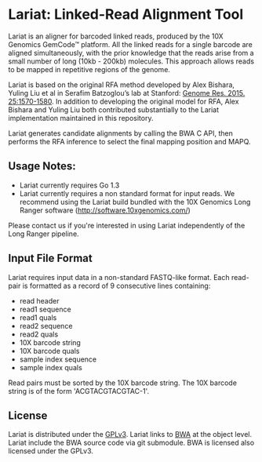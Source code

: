 # Lariat: Linked-Read Alignment Tool

Lariat is an aligner for barcoded linked reads, produced by the 10X Genomics GemCode™ platform. All the linked reads for a single barcode are aligned simultaneously, with the prior knowledge that the reads arise from a small number of long (10kb - 200kb) molecules. This approach allows reads to be mapped in repetitive regions of the genome.

Lariat is based on the original RFA method developed by Alex Bishara, Yuling Liu et al in Serafim Batzoglou’s lab at Stanford: [Genome Res. 2015. 25:1570-1580](http://genome.cshlp.org/content/25/10/1570).  In addition to developing the original model for RFA, Alex Bishara and Yuling Liu both contributed substantially to the Lariat implementation maintained in this repository.

Lariat generates candidate alignments by calling the BWA C API, then performs the RFA inference to select the final mapping position and MAPQ.

## Usage Notes: 
* Lariat currently requires Go 1.3
* Lariat currently requires a non standard format for input reads. We recommend using the Lariat build bundled with the 10X Genomics Long Ranger software (http://software.10xgenomics.com/)

Please contact us if you're interested in using Lariat independently of the Long Ranger pipeline.

## Input File Format

Lariat requires input data in a non-standard FASTQ-like format. Each read-pair is formatted as a record of 9 consecutive lines containing:
* read header 
* read1 sequence
* read1 quals
* read2 sequence
* read2 quals
* 10X barcode string
* 10X barcode quals
* sample index sequence 
* sample index quals

Read pairs must be sorted by the 10X barcode string. The 10X barcode string is of the form 'ACGTACGTACGTAC-1'. 

## License
Lariat is distributed under the [GPLv3](http://www.gnu.org/licenses/gpl-3.0.en.html). Lariat links to [BWA](https://github.com/lh3/bwa) at the object level. Lariat include the BWA source code via git submodule. BWA is licensed also licensed under the GPLv3. 
